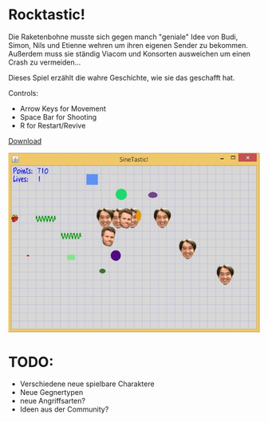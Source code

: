 # Rocktastic!

Die Raketenbohne musste sich gegen manch "geniale" Idee von Budi, Simon, Nils und Etienne wehren um ihren eigenen Sender zu bekommen. Außerdem muss sie ständig Viacom und Konsorten ausweichen um einen Crash zu vermeiden... 

Dieses Spiel erzählt die wahre Geschichte, wie sie das geschafft hat.

Controls:

- Arrow Keys for Movement<br>
- Space Bar for Shooting<br>
- R for Restart/Revive

[Download](rocktastic.jar?raw=true)

![Current State](preview.jpg "Current State")

# TODO:

- Verschiedene neue spielbare Charaktere
- Neue Gegnertypen
- neue Angriffsarten?
- Ideen aus der Community?
